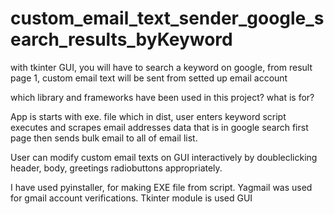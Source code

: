 # custom_email_text_sender_google_search_results_byKeyword
with tkinter GUI, you will have to search a keyword on google, from result page 1, custom email text will be sent from setted up email account

which library and frameworks have been used in this project?
what is for?

App is starts with exe. file which in dist, user enters keyword
 script executes and scrapes email addresses data that is in google search first page
  then sends bulk email to all of email list.
  
  User can modify custom email texts on GUI interactively by doubleclicking header, body, greetings radiobuttons appropriately.
  
 I have used pyinstaller, for making EXE file from script. Yagmail was used for gmail account verifications.
 Tkinter module is used GUI
